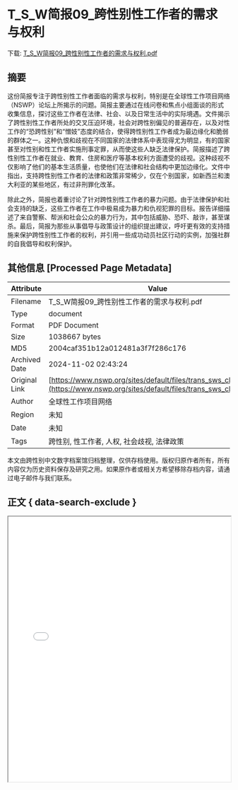 # T_S_W简报09_跨性别性工作者的需求与权利

<!-- tcd_download_link -->
下载: <a href="../T_S_W简报09_跨性别性工作者的需求与权利.pdf" download>T_S_W简报09_跨性别性工作者的需求与权利.pdf</a>
<!-- tcd_download_link_end -->

## 摘要

<!-- tcd_abstract -->
这份简报专注于跨性别性工作者面临的需求与权利，特别是在全球性工作项目网络（NSWP）论坛上所揭示的问题。简报主要通过在线问卷和焦点小组面谈的形式收集信息，探讨这些工作者在法律、社会、以及日常生活中的实际境遇。文件揭示了跨性别性工作者所处的交叉压迫环境，社会对跨性别偏见的普遍存在，以及对性工作的“恐跨性别”和“憎妓”态度的结合，使得跨性别性工作者成为最边缘化和脆弱的群体之一。这种仇恨和歧视在不同国家的法律体系中表现得尤为明显，有的国家甚至对性别和性工作者实施刑事定罪，从而使这些人缺乏法律保护。简报描述了跨性别性工作者在就业、教育、住房和医疗等基本权利方面遭受的歧视。这种歧视不仅影响了他们的基本生活质量，也使他们在法律和社会结构中更加边缘化。文件中指出，支持跨性别性工作者的法律和政策非常稀少，仅在个别国家，如新西兰和澳大利亚的某些地区，有过非刑罪化改革。

除此之外，简报也着重讨论了针对跨性别性工作者的暴力问题。由于法律保护和社会支持的缺乏，这些工作者在工作中极易成为暴力和仇视犯罪的目标。报告详细描述了来自警察、帮派和社会公众的暴力行为，其中包括威胁、恐吓、敲诈，甚至谋杀。最后，简报为那些从事倡导与政策设计的组织提出建议，呼吁更有效的支持措施来保护跨性别性工作者的权利，并引用一些成功动员社区行动的实例，加强社群的自我倡导和权利保护。

<!-- tcd_abstract_end -->

## 其他信息 [Processed Page Metadata]

| Attribute       | Value                                  |
|-----------------|----------------------------------------|
| Filename        | T_S_W简报09_跨性别性工作者的需求与权利.pdf                             |
| Type            | document                                 |
| Format          | PDF Document                               |
| Size            | 1038667 bytes                           |
| MD5             | 2004caf351b12a012481a3f7f286c176                                  |
| Archived Date   | 2024-11-02 02:43:24                             |
| Original Link   | [https://www.nswp.org/sites/default/files/trans_sws_chinese.pdf](https://www.nswp.org/sites/default/files/trans_sws_chinese.pdf)                         |
| Author          | 全球性工作项目网络                               |
| Region          | 未知                               |
| Date            | 未知                                 |
| Tags            | 跨性别, 性工作者, 人权, 社会歧视, 法律政策                                 |

本文由跨性别中文数字档案馆归档整理，仅供存档使用。版权归原作者所有，所有内容仅为历史资料保存及研究之用。如果原作者或相关方希望移除存档内容，请通过电子邮件与我们联系。

## 正文 { data-search-exclude }

<!-- tcd_main_text -->
<iframe src="../T_S_W简报09_跨性别性工作者的需求与权利.pdf" width="100%" height="600px">
    <p>无法显示PDF，请下载查看。</p>
</iframe>
<!-- tcd_main_text_end -->

